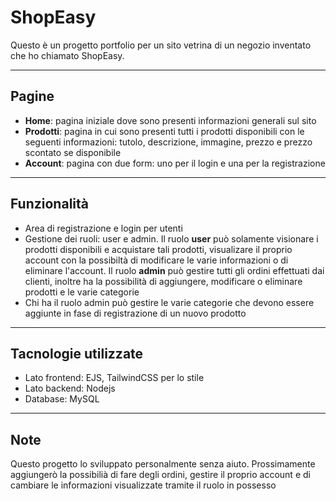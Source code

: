 # ShopEasy
Questo è un progetto portfolio per un sito vetrina di un negozio inventato che ho chiamato ShopEasy.
***
## Pagine
  * **Home**: pagina iniziale dove sono presenti informazioni generali sul sito
  * **Prodotti**: pagina in cui sono presenti tutti i prodotti disponibili con le seguenti informazioni: tutolo, descrizione, immagine, prezzo e prezzo scontato se disponibile
  * **Account**: pagina con due form: uno per il login e una per la registrazione
***
## Funzionalità
  * Area di registrazione e login per utenti
  * Gestione dei ruoli: user e admin. Il ruolo **user** può solamente visionare i prodotti disponibili e acquistare tali prodotti, visualizare il proprio account con la possibiltà di modificare le varie informazioni o di eliminare l'account. 
  Il ruolo **admin** può gestire tutti gli ordini effettuati dai clienti, inoltre ha la possibilità di aggiungere, modificare o eliminare prodotti e le varie categorie
  * Chi ha il ruolo admin può gestire le varie categorie che devono essere aggiunte in fase di registrazione di un nuovo prodotto
***
## Tacnologie utilizzate
  * Lato frontend: EJS, TailwindCSS per lo stile
  * Lato backend: Nodejs
  * Database: MySQL
 ***
 ## Note
 Questo progetto lo sviluppato personalmente senza aiuto. Prossimamente aggiungerò la possibilià di fare degli ordini, gestire il proprio account e di cambiare le informazioni visualizzate tramite il ruolo in possesso
